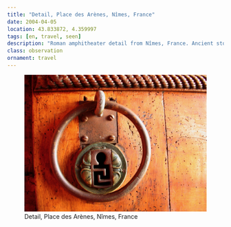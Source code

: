 ```yaml
---
title: "Detail, Place des Arènes, Nîmes, France"
date: 2004-04-05
location: 43.833872, 4.359997
tags: [en, travel, seen]
description: "Roman amphitheater detail from Nîmes, France. Ancient stone craftsmanship enduring in the Place des Arènes, witness to two millennia of history." 
class: observation
ornament: travel
---
```


<figure>
  <img src="/assets/img/2004-04-05-detail-place-des-ar-nes-n-mes-france.jpeg" alt="Detail, Place des Arènes, Nîmes, France">
  <figcaption>Detail, Place des Arènes, Nîmes, France</figcaption>
</figure>
